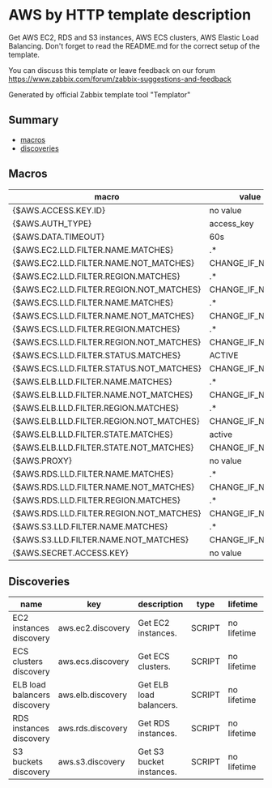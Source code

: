 # AWS by HTTP template description

Get AWS EC2, RDS and S3 instances, AWS ECS clusters, AWS Elastic Load Balancing. Don't forget to read the README.md for the correct setup of the template.

You can discuss this template or leave feedback on our forum https://www.zabbix.com/forum/zabbix-suggestions-and-feedback

Generated by official Zabbix template tool "Templator"

## Summary
* [macros](#macros)
* [discoveries](#discoveries)

<a name="macros"></a>

## Macros
| macro | value |
| ------------- |------------- |
| {$AWS.ACCESS.KEY.ID} | no value |
| {$AWS.AUTH_TYPE} | access_key |
| {$AWS.DATA.TIMEOUT} | 60s |
| {$AWS.EC2.LLD.FILTER.NAME.MATCHES} | .* |
| {$AWS.EC2.LLD.FILTER.NAME.NOT_MATCHES} | CHANGE_IF_NEEDED |
| {$AWS.EC2.LLD.FILTER.REGION.MATCHES} | .* |
| {$AWS.EC2.LLD.FILTER.REGION.NOT_MATCHES} | CHANGE_IF_NEEDED |
| {$AWS.ECS.LLD.FILTER.NAME.MATCHES} | .* |
| {$AWS.ECS.LLD.FILTER.NAME.NOT_MATCHES} | CHANGE_IF_NEEDED |
| {$AWS.ECS.LLD.FILTER.REGION.MATCHES} | .* |
| {$AWS.ECS.LLD.FILTER.REGION.NOT_MATCHES} | CHANGE_IF_NEEDED |
| {$AWS.ECS.LLD.FILTER.STATUS.MATCHES} | ACTIVE |
| {$AWS.ECS.LLD.FILTER.STATUS.NOT_MATCHES} | CHANGE_IF_NEEDED |
| {$AWS.ELB.LLD.FILTER.NAME.MATCHES} | .* |
| {$AWS.ELB.LLD.FILTER.NAME.NOT_MATCHES} | CHANGE_IF_NEEDED |
| {$AWS.ELB.LLD.FILTER.REGION.MATCHES} | .* |
| {$AWS.ELB.LLD.FILTER.REGION.NOT_MATCHES} | CHANGE_IF_NEEDED |
| {$AWS.ELB.LLD.FILTER.STATE.MATCHES} | active |
| {$AWS.ELB.LLD.FILTER.STATE.NOT_MATCHES} | CHANGE_IF_NEEDED |
| {$AWS.PROXY} | no value |
| {$AWS.RDS.LLD.FILTER.NAME.MATCHES} | .* |
| {$AWS.RDS.LLD.FILTER.NAME.NOT_MATCHES} | CHANGE_IF_NEEDED |
| {$AWS.RDS.LLD.FILTER.REGION.MATCHES} | .* |
| {$AWS.RDS.LLD.FILTER.REGION.NOT_MATCHES} | CHANGE_IF_NEEDED |
| {$AWS.S3.LLD.FILTER.NAME.MATCHES} | .* |
| {$AWS.S3.LLD.FILTER.NAME.NOT_MATCHES} | CHANGE_IF_NEEDED |
| {$AWS.SECRET.ACCESS.KEY} | no value |


<a name="discoveries"></a>

## Discoveries
| name | key | description | type | lifetime | delay |
| ------------- |------------- |------------- |------------- |------------- |------------- |
| EC2 instances discovery | aws.ec2.discovery | Get EC2 instances. | SCRIPT | no lifetime | 12h |
| ECS clusters discovery | aws.ecs.discovery | Get ECS clusters. | SCRIPT | no lifetime | 12h |
| ELB load balancers discovery | aws.elb.discovery | Get ELB load balancers. | SCRIPT | no lifetime | 12h |
| RDS instances discovery | aws.rds.discovery | Get RDS instances. | SCRIPT | no lifetime | 12h |
| S3 buckets discovery | aws.s3.discovery | Get S3 bucket instances. | SCRIPT | no lifetime | 12h |


